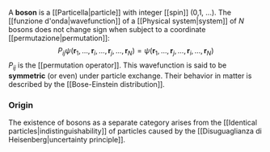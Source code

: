 A **boson** is a [[Particella|particle]] with integer [[spin]] (0,1, ...). The [[funzione d'onda|wavefunction]] of a [[Physical system|system]] of $N$ bosons does not change sign when subject to a coordinate [[permutazione|permutation]]:
$$P_{ij}\psi(\mathbf{r}_{1},\ldots,\mathbf{r}_{i},\ldots,\mathbf{r}_{j},\ldots,\mathbf{r}_{N})=\psi(\mathbf{r}_{1},\ldots,\mathbf{r}_{j},\ldots,\mathbf{r}_{i},\ldots,\mathbf{r}_{N})$$
$P_{ij}$ is the [[permutation operator]]. This wavefunction is said to be **symmetric** (or even) under particle exchange. Their behavior in matter is described by the [[Bose-Einstein distribution]].
### Origin
The existence of bosons as a separate category arises from the [[Identical particles|indistinguishability]] of particles caused by the [[Disuguaglianza di Heisenberg|uncertainty principle]].